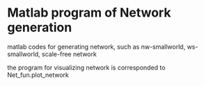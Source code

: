 # Matlab program of Network generation

matlab codes for generating network, such as nw-smallworld, ws-smallworld, scale-free network

the program for visualizing network is corresponded to Net_fun.plot_network

